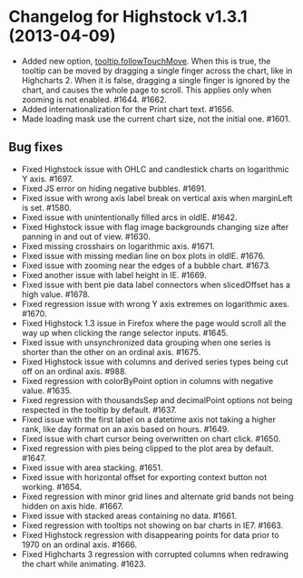 # Changelog for Highstock v1.3.1 (2013-04-09)
        
- Added new option, [tooltip.followTouchMove](http://api.highcharts.com#tooltip.followTouchMove). When this is true, the tooltip can be moved by dragging a single finger across the chart, like in Highcharts 2. When it is false, dragging a single finger is ignored by the chart, and causes the whole page to scroll. This applies only when zooming is not enabled. #1644. #1662.
- Added internationalization for the Print chart text. #1656.
- Made loading mask use the current chart size, not the initial one. #1601.

## Bug fixes
- Fixed Highstock issue with OHLC and candlestick charts on logarithmic Y axis. #1697.
- Fixed JS error on hiding negative bubbles. #1691.
- Fixed issue with wrong axis label break on vertical axis when marginLeft is set. #1580.
- Fixed issue with unintentionally filled arcs in oldIE. #1642.
- Fixed Highstock issue with flag image backgrounds changing size after panning in and out of view. #1630.
- Fixed missing crosshairs on logarithmic axis. #1671.
- Fixed issue with missing median line on box plots in oldIE. #1676.
- Fixed issue with zooming near the edges of a bubble chart. #1673.
- Fixed another issue with label height in IE. #1669.
- Fixed issue with bent pie data label connectors when slicedOffset has a high value. #1678.
- Fixed regression issue with wrong Y axis extremes on logarithmic axes. #1670.
- Fixed Highstock 1.3 issue in Firefox where the page would scroll all the way up when clicking the range selector inputs. #1645.
- Fixed issue with unsynchronized data grouping when one series is shorter than the other on an ordinal axis. #1675.
- Fixed Highstock issue with columns and derived series types being cut off on an ordinal axis. #988.
- Fixed regression with colorByPoint option in columns with negative value. #1635.
- Fixed regression with thousandsSep and decimalPoint options not being respected in the tooltip by default. #1637.
- Fixed issue with the first label on a datetime axis not taking a higher rank, like day format on an axis based on hours. #1649.
- Fixed issue with chart cursor being overwritten on chart click. #1650.
- Fixed regression with pies being clipped to the plot area by default. #1647.
- Fixed issue with area stacking. #1651.
- Fixed issue with horizontal offset for exporting context button not working. #1654.
- Fixed regression with minor grid lines and alternate grid bands not being hidden on axis hide. #1667.
- Fixed issue with stacked areas containing no data. #1661.
- Fixed regression with tooltips not showing on bar charts in IE7. #1663.
- Fixed Highstock regression with disappearing points for data prior to 1970 on an ordinal axis. #1666.
- Fixed Highcharts 3 regression with corrupted columns when redrawing the chart while animating. #1623.